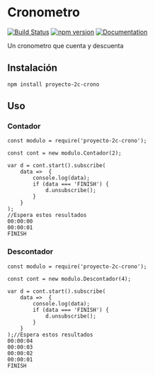 # Cronometro
[![Build Status](https://travis-ci.org/npm-js-ts-angular-modules-course/proyecto-2c-crono.svg?branch=master)](https://travis-ci.org/npm-js-ts-angular-modules-course/proyecto-2c-crono)
[![npm version](https://badge.fury.io/js/proyecto-2c-crono.svg)](https://badge.fury.io/js/proyecto-2c-crono)
[![Documentation](https://raw.githubusercontent.com/npm-js-ts-angular-modules-course/proyecto-2c-crono/master/documentation/images/coverage-badge-documentation.svg?sanitize=true)](https://github.com/npm-js-ts-angular-modules-course/proyecto-2c-crono)

Un cronometro que cuenta y descuenta

## Instalación

```
npm install proyecto-2c-crono
```

## Uso

### Contador
```
const modulo = require('proyecto-2c-crono');

const cont = new modulo.Contador(2);

var d = cont.start().subscribe(
    data =>  {
        console.log(data);
        if (data === 'FINISH') {
            d.unsubscribe();
        }
    }
);
//Espera estos resultados
00:00:00
00:00:01
FINISH

```

### Descontador
```
const modulo = require('proyecto-2c-crono');

const cont = new modulo.Descontador(4);

var d = cont.start().subscribe(
    data =>  {
        console.log(data);
        if (data === 'FINISH') {
            d.unsubscribe();
        }
    }
);//Espera estos resultados
00:00:04
00:00:03
00:00:02
00:00:01
FINISH
```